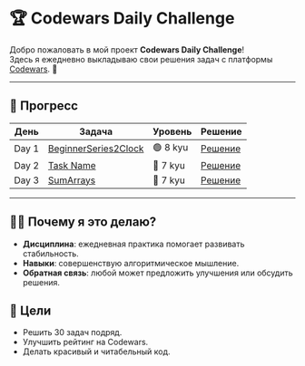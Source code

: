 # 🏆 Codewars Daily Challenge

Добро пожаловать в мой проект **Codewars Daily Challenge**!  
Здесь я ежедневно выкладываю свои решения задач с платформы [Codewars](https://www.codewars.com). 🚀

---

## 📅 Прогресс

| День  | Задача | Уровень  | Решение |
|-------|-----|----------|------|
| Day 1 | [BeginnerSeries2Clock](#) | 🟢 8 kyu | [Решение](https://github.com/TadoHopsky/Codewars-tasks/blob/master/tasks/day1/BeginnerSeries2Clock.java) |
| Day 2 | [Task Name](#) | 🔵 7 kyu | [Решение](./day2/solution.java) |
| Day 3 | [SumArrays](#)    | 🔵 7 kyu | [Решение](tasks/day3/SumArrays.java)     |

---
## 🧑‍💻 Почему я это делаю?

- **Дисциплина**: ежедневная практика помогает развивать стабильность.
- **Навыки**: совершенствую алгоритмическое мышление.
- **Обратная связь**: любой может предложить улучшения или обсудить решения.

## 🌟 Цели
- Решить 30 задач подряд.
- Улучшить рейтинг на Codewars.
- Делать красивый и читабельный код.

